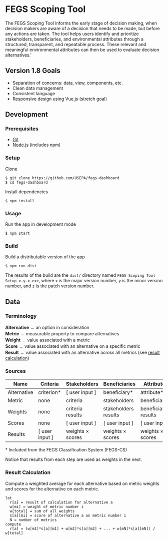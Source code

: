 # FEGS Scoping Tool
The FEGS Scoping Tool informs the early stage of decision making, when decision makers are aware of a decision that needs to be made, but before any actions are taken. The tool helps users identify and prioritize stakeholders, beneficiaries, and environmental attributes through a structured, transparent, and repeatable process. These relevant and meaningful environmental attributes can then be used to evaluate decision alternatives.'

## Version 1.8 Goals
* Separation of concerns: data, view, components, etc.
* Clean data management
* Consistent language
* Responsive design using Vue.js (stretch goal)

## Development
### Prerequisites
* [Git](https://git-scm.com/)
* [Node.js](https://nodejs.org/en/) (includes npm)

### Setup
Clone

```
$ git clone https://github.com/USEPA/fegs-dashboard
$ cd fegs-dashboard
```

Install dependencies

```
$ npm install
```

### Usage
Run the app in development mode

```
$ npm start
```

### Build
Build a distributable version of the app

```
$ npm run dist
```

The results of the build are the `dist/` directory named `FEGS Scoping Tool Setup x.y.x.exe`, where `x` is the major version number, `y` is the minor version number, and `z` is the patch version number.

## Data
### Terminology
**Alternative** ﹘ an option in consideration<br>
**Metric** ﹘ measurable property to compare alternatives<br>
**Weight** ﹘ value associated with a metric<br>
**Score** ﹘ value associated with an alternative on a specific metric<br>
**Result** ﹘ value associated with an alternative across all metrics (see [result calculation](#result-calculation))<br>

### Sources
| Name        | Criteria       | Stakeholders     | Beneficiaries        | Attributes            |
|-------------|----------------|------------------|----------------------|-----------------------|
| Alternative | criterion*     | [ user input ]   | beneficiary*         | attribute*            |
| Metric      | none           | criteria         | stakeholders         | beneficiaries         |
| Weights     | none           | criteria results | stakeholders results | beneficiaries results |
| Scores      | none           | [ user input ]   | [ user input ]       | [ user input ]        |
| Results     | [ user input ] | weights × scores | weights × scores     | weights × scores      |
\* Included from the FEGS Classification System (FEGS-CS)

Notice that results from each step are used as weights in the next.

### Result Calculation
Compute a weighted average for each alternative based on metric weights and scores for the alternative on each metric.
```
let
  r[a] = result of calculation for alternative a
  w[mi] = weight of metric number i
  w[total] = sum of all weights
  s[a][mi] = score of alternative a on metric number i
  N = number of metrics
compute
  r[a] = (w[m1]*s[a][m1] + w[m2]*s[a][m2] + ... + w[mN]*s[a][mN]) / w[total]
```
